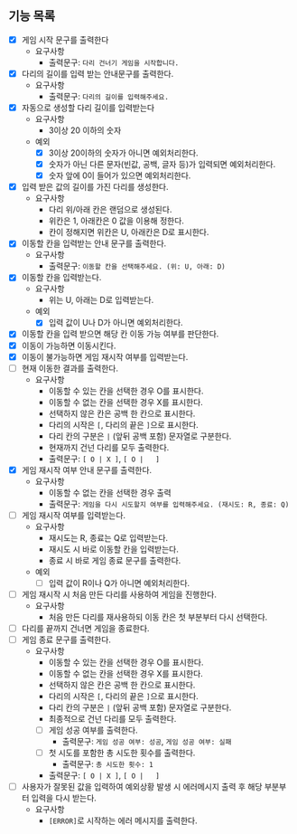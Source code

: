 ## 기능 목록

- [x] 게임 시작 문구를 출력한다
  - 요구사항
    - 출력문구: `다리 건너기 게임을 시작합니다.`
- [x] 다리의 길이를 입력 받는 안내문구를 출력한다.
  - 요구사항
    - 출력문구: `다리의 길이를 입력해주세요.`
- [x] 자동으로 생성할 다리 길이를 입력받는다
  - 요구사항
    - 3이상 20 이하의 숫자
  - 예외
    - [x] 3이상 20이하의 숫자가 아니면 예외처리한다.
    - [x] 숫자가 아닌 다른 문자(빈값, 공백, 글자 등)가 입력되면 예외처리한다.
    - [x] 숫자 앞에 0이 들어가 있으면 예외처리한다.
- [x] 입력 받은 값의 길이를 가진 다리를 생성한다.
  - 요구사항
    - 다리 위/아래 칸은 랜덤으로 생성된다.
    - 위칸은 1, 아래칸은 0 값을 이용해 정한다.
    - 칸이 정해지면 위칸은 U, 아래칸은 D로 표시한다.
- [x] 이동할 칸을 입력받는 안내 문구를 출력한다.
  - 요구사항
    - 출력문구: `이동할 칸을 선택해주세요. (위: U, 아래: D)`
- [x] 이동할 칸을 입력받는다.
  - 요구사항
    - 위는 U, 아래는 D로 입력받는다.
  - 예외
    - [x] 입력 값이 U나 D가 아니면 예외처리한다.
- [x] 이동할 칸을 입력 받으면 해당 칸 이동 가능 여부를 판단한다.
- [x] 이동이 가능하면 이동시킨다.
- [x] 이동이 불가능하면 게임 재시작 여부를 입력받는다.
- [ ] 현재 이동한 결과를 출력한다.
  - 요구사항
    - 이동할 수 있는 칸을 선택한 경우 O를 표시한다.
    - 이동할 수 없는 칸을 선택한 경우 X를 표시한다.
    - 선택하지 않은 칸은 공백 한 칸으로 표시한다.
    - 다리의 시작은 `[`, 다리의 끝은 `]`으로 표시한다.
    - 다리 칸의 구분은 ` | ` (앞뒤 공백 포함) 문자열로 구분한다. 
    - 현재까지 건넌 다리를 모두 출력한다.
    - 출력문구: `[ O | X ]`, `[ O |   ]`
- [x] 게임 재시작 여부 안내 문구를 출력한다.
  - 요구사항
    - 이동할 수 없는 칸을 선택한 경우 출력
    - 출력문구: `게임을 다시 시도할지 여부를 입력해주세요. (재시도: R, 종료: Q)`
- [ ] 게임 재시작 여부를 입력받는다.
  - 요구사항
    - 재시도는 R, 종료는 Q로 입력받는다.
    - 재시도 시 바로 이동할 칸을 입력받는다.
    - 종료 시 바로 게임 종료 문구를 출력한다.
  - 예외
    - [ ] 입력 값이 R이나 Q가 아니면 예외처리한다.
- [ ] 게임 재시작 시 처음 만든 다리를 사용하여 게임을 진행한다.
  - 요구사항
    - 처음 만든 다리를 재사용하되 이동 칸은 첫 부분부터 다시 선택한다.
- [ ] 다리를 끝까지 건너면 게임을 종료한다.
- [ ] 게임 종료 문구를 출력한다.
  - 요구사항
    - 이동할 수 있는 칸을 선택한 경우 O를 표시한다.
    - 이동할 수 없는 칸을 선택한 경우 X를 표시한다.
    - 선택하지 않은 칸은 공백 한 칸으로 표시한다.
    - 다리의 시작은 `[`, 다리의 끝은 `]`으로 표시한다.
    - 다리 칸의 구분은 ` | ` (앞뒤 공백 포함) 문자열로 구분한다.
    - 최종적으로 건넌 다리를 모두 출력한다.
    - [ ] 게임 성공 여부를 출력한다.
      - 출력문구: `게임 성공 여부: 성공`, `게임 성공 여부: 실패`
    - [ ] 첫 시도를 포함한 총 시도한 횟수를 출력한다.
      - 출력문구: `총 시도한 횟수: 1`
    - 출력문구: `[ O | X ]`, `[ O |   ]`
- [ ] 사용자가 잘못된 값을 입력하여 예외상황 발생 시 에러메시지 출력 후 해당 부분부터 입력을 다시 받는다.
  - 요구사항
    - `[ERROR]`로 시작하는 에러 메시지를 출력한다.